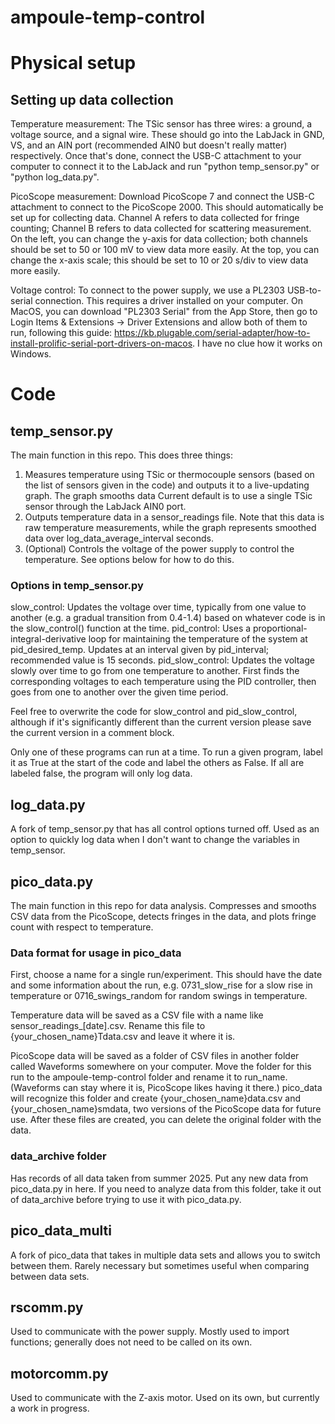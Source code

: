 # ampoule-temp-control

# Physical setup

## Setting up data collection
Temperature measurement: The TSic sensor has three wires: a ground, a voltage source, and a signal wire. These should go into the LabJack in GND, VS, and an AIN port (recommended AIN0 but doesn't really matter) respectively. Once that's done, connect the USB-C attachment to your computer to connect it to the LabJack and run "python temp_sensor.py" or "python log_data.py".

PicoScope measurement: Download PicoScope 7 and connect the USB-C attachment to connect to the PicoScope 2000. This should automatically be set up for collecting data. Channel A refers to data collected for fringe counting; Channel B refers to data collected for scattering measurement. On the left, you can change the y-axis for data collection; both channels should be set to 50 or 100 mV to view data more easily. At the top, you can change the x-axis scale; this should be set to 10 or 20 s/div to view data more easily.

Voltage control: To connect to the power supply, we use a PL2303 USB-to-serial connection. This requires a driver installed on your computer. On MacOS, you can download "PL2303 Serial" from the App Store, then go to Login Items & Extensions -> Driver Extensions and allow both of them to run, following this guide: https://kb.plugable.com/serial-adapter/how-to-install-prolific-serial-port-drivers-on-macos. I have no clue how it works on Windows. 

# Code

## temp_sensor.py
The main function in this repo. This does three things:

1. Measures temperature using TSic or thermocouple sensors (based on the list of sensors given in the code) and outputs it to a live-updating graph. The graph smooths data Current default is to use a single TSic sensor through the LabJack AIN0 port. 
2. Outputs temperature data in a sensor_readings file. Note that this data is raw temperature measurements, while the graph represents smoothed data over log_data_average_interval seconds.
3. (Optional) Controls the voltage of the power supply to control the temperature. See options below for how to do this.

### Options in temp_sensor.py
slow_control: Updates the voltage over time, typically from one value to another (e.g. a gradual transition from 0.4-1.4) based on whatever code is in the slow_control() function at the time. 
pid_control: Uses a proportional-integral-derivative loop for maintaining the temperature of the system at pid_desired_temp. Updates at an interval given by pid_interval; recommended value is 15 seconds.
pid_slow_control: Updates the voltage slowly over time to go from one temperature to another. First finds the corresponding voltages to each temperature using the PID controller, then goes from one to another over the given time period.

Feel free to overwrite the code for slow_control and pid_slow_control, although if it's significantly different than the current version please save the current version in a comment block.

Only one of these programs can run at a time. To run a given program, label it as True at the start of the code and label the others as False. If all are labeled false, the program will only log data.

## log_data.py
A fork of temp_sensor.py that has all control options turned off. Used as an option to quickly log data when I don't want to change the variables in temp_sensor.

## pico_data.py
The main function in this repo for data analysis. Compresses and smooths CSV data from the PicoScope, detects fringes in the data, and plots fringe count with respect to temperature.

### Data format for usage in pico_data
First, choose a name for a single run/experiment. This should have the date and some information about the run, e.g. 0731_slow_rise for a slow rise in temperature or 0716_swings_random for random swings in temperature. 

Temperature data will be saved as a CSV file with a name like sensor_readings_[date].csv. Rename this file to {your_chosen_name}Tdata.csv and leave it where it is.

PicoScope data will be saved as a folder of CSV files in another folder called Waveforms somewhere on your computer. Move the folder for this run to the ampoule-temp-control folder and rename it to run_name. (Waveforms can stay where it is, PicoScope likes having it there.) pico_data will recognize this folder and create {your_chosen_name}data.csv and {your_chosen_name}smdata, two versions of the PicoScope data for future use. After these files are created, you can delete the original folder with the data.

### data_archive folder
Has records of all data taken from summer 2025. Put any new data from pico_data.py in here. If you need to analyze data from this folder, take it out of data_archive before trying to use it with pico_data.py.

## pico_data_multi
A fork of pico_data that takes in multiple data sets and allows you to switch between them. Rarely necessary but sometimes useful when comparing between data sets.

## rscomm.py
Used to communicate with the power supply. Mostly used to import functions; generally does not need to be called on its own.

## motorcomm.py
Used to communicate with the Z-axis motor. Used on its own, but currently a work in progress.